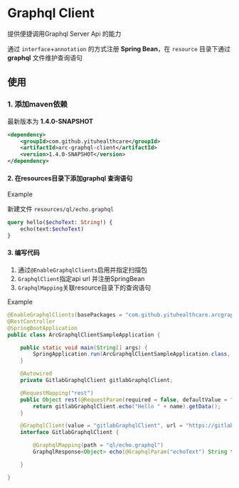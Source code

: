 # Graphql Client

提供便捷调用Graphql Server Api 的能力

通过 `interface`+`annotation` 的方式注册 **Spring Bean**，在 `resource` 目录下通过 **graphql** 文件维护查询语句

## 使用

### 1. 添加maven依赖

最新版本为 **1.4.0-SNAPSHOT**

```xml
<dependency>
    <groupId>com.github.yituhealthcare</groupId>
    <artifactId>arc-graphql-client</artifactId>
    <version>1.4.0-SNAPSHOT</version>
</dependency>
```
#### 2. 在resources目录下添加graphql 查询语句 

Example

新建文件 `resources/ql/echo.graphql`

```graphql
query hello($echoText: String!) {
    echo(text:$echoText)
}
```

#### 3. 编写代码 

1. 通过`@EnableGraphqlClients`启用并指定扫描包
2. `GraphqlClient`指定api url 并注册SpringBean
3. `GraphqlMapping`关联resource目录下的查询语句

Example

```java
@EnableGraphqlClients(basePackages = "com.github.yituhealthcare.arcgraphqlclientsample")
@RestController
@SpringBootApplication
public class ArcGraphqlClientSampleApplication {

    public static void main(String[] args) {
        SpringApplication.run(ArcGraphqlClientSampleApplication.class, args);
    }

    @Autowired
    private GitlabGraphqlClient gitlabGraphqlClient;

    @RequestMapping("rest")
    public Object rest(@RequestParam(required = false, defaultValue = "Arc") String name) {
        return gitlabGraphqlClient.echo("Hello " + name).getData();
    }

    @GraphqlClient(value = "gitlabGraphqlClient", url = "https://gitlab.com/api/graphql")
    interface GitlabGraphqlClient {

        @GraphqlMapping(path = "ql/echo.graphql")
        GraphqlResponse<Object> echo(@GraphqlParam("echoText") String text);

    }

}
```